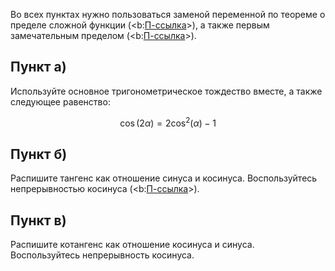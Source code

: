 Во всех пунктах нужно пользоваться заменой переменной по теореме о пределе сложной функции (<b:[П-ссылка](advanced/proto/f-lim/composition)>), а также первым замечательным пределом (<b:[П-ссылка](advanced/proto/f-lim/first-wonderful)>).

## Пункт а)

Используйте основное тригонометрическое тождество вместе, а также следующее равенство:

$$ \cos(2\alpha) = 2\cos^2(\alpha) - 1 $$

## Пункт б)

Распишите тангенс как отношение синуса и косинуса. Воспользуйтесь непрерывностью косинуса (<b:[П-ссылка](advanced/proto/f-continuity/trigonom)>).

## Пункт в)

Распишите котангенс как отношение косинуса и синуса. Воспользуйтесь непрерывность косинуса.